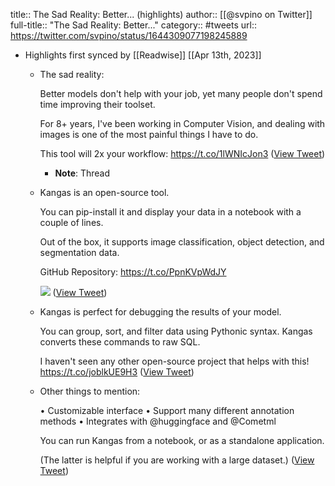 title:: The Sad Reality: Better... (highlights)
author:: [[@svpino on Twitter]]
full-title:: "The Sad Reality: Better..."
category:: #tweets
url:: https://twitter.com/svpino/status/1644309077198245889

- Highlights first synced by [[Readwise]] [[Apr 13th, 2023]]
	- The sad reality:
	  
	  Better models don't help with your job, yet many people don't spend time improving their toolset.
	  
	  For 8+ years, I've been working in Computer Vision, and dealing with images is one of the most painful things I have to do.
	  
	  This tool will 2x your workflow: https://t.co/1lWNIcJon3 ([View Tweet](https://twitter.com/svpino/status/1644309077198245889))
		- **Note**: Thread
	- Kangas is an open-source tool.
	  
	  You can pip-install it and display your data in a notebook with a couple of lines.
	  
	  Out of the box, it supports image classification, object detection, and segmentation data.
	  
	  GitHub Repository: https://t.co/PpnKVpWdJY 
	  
	  ![](https://pbs.twimg.com/media/FtHCZVwaAAUA3se.jpg) ([View Tweet](https://twitter.com/svpino/status/1644309085238734850))
	- Kangas is perfect for debugging the results of your model.
	  
	  You can group, sort, and filter data using Pythonic syntax. Kangas converts these commands to raw SQL.
	  
	  I haven't seen any other open-source project that helps with this! https://t.co/joblkUE9H3 ([View Tweet](https://twitter.com/svpino/status/1644309102787698688))
	- Other things to mention:
	  
	  • Customizable interface
	  • Support many different annotation methods
	  • Integrates with @huggingface and @Cometml
	  
	  You can run Kangas from a notebook, or as a standalone application.
	  
	  (The latter is helpful if you are working with a large dataset.) ([View Tweet](https://twitter.com/svpino/status/1644309106063446017))